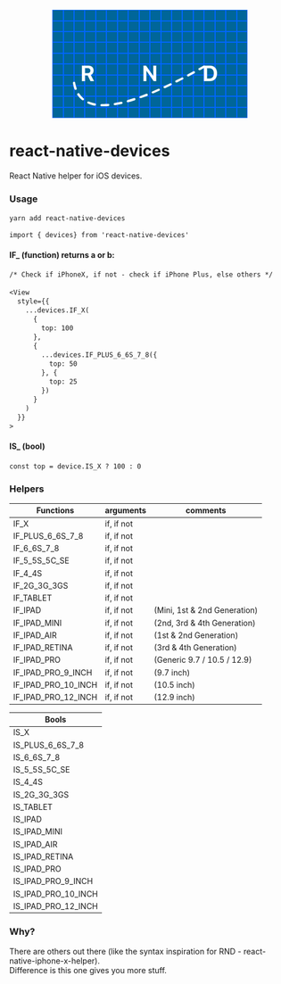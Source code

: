 <p align="center">
<img src="logo.png" alt="metro logo" />
</p>

# react-native-devices

<p>React Native helper for iOS devices.</p>

### Usage

```javacript
yarn add react-native-devices
```

```javacript
import { devices} from 'react-native-devices'
```

#### IF\_ (function) returns a or b:

```javacript
/* Check if iPhoneX, if not - check if iPhone Plus, else others */

<View
  style={{
    ...devices.IF_X(
      {
        top: 100
      },
      {
        ...devices.IF_PLUS_6_6S_7_8({
          top: 50
        }, {
          top: 25
        })
      }
    )
  }}
>
```

#### IS\_ (bool)

```javacript
const top = device.IS_X ? 100 : 0
```

### Helpers

| Functions           | arguments  | comments                     |
| ------------------- | ---------- | ---------------------------- |
| IF_X                | if, if not |                              |
| IF_PLUS_6_6S_7_8    | if, if not |                              |
| IF_6_6S_7_8         | if, if not |                              |
| IF_5_5S_5C_SE       | if, if not |                              |
| IF_4_4S             | if, if not |                              |
| IF_2G_3G_3GS        | if, if not |                              |
| IF_TABLET           | if, if not |                              |
| IF_IPAD             | if, if not | (Mini, 1st & 2nd Generation) |
| IF_IPAD_MINI        | if, if not | (2nd, 3rd & 4th Generation)  |
| IF_IPAD_AIR         | if, if not | (1st & 2nd Generation)       |
| IF_IPAD_RETINA      | if, if not | (3rd & 4th Generation)       |
| IF_IPAD_PRO         | if, if not | (Generic 9.7 / 10.5 / 12.9)  |
| IF_IPAD_PRO_9_INCH  | if, if not | (9.7 inch)                   |
| IF_IPAD_PRO_10_INCH | if, if not | (10.5 inch)                  |
| IF_IPAD_PRO_12_INCH | if, if not | (12.9 inch)                  |

| Bools               |
| ------------------- |
| IS_X                |
| IS_PLUS_6_6S_7_8    |
| IS_6_6S_7_8         |
| IS_5_5S_5C_SE       |
| IS_4_4S             |
| IS_2G_3G_3GS        |
| IS_TABLET           |
| IS_IPAD             |
| IS_IPAD_MINI        |
| IS_IPAD_AIR         |
| IS_IPAD_RETINA      |
| IS_IPAD_PRO         |
| IS_IPAD_PRO_9_INCH  |
| IS_IPAD_PRO_10_INCH |
| IS_IPAD_PRO_12_INCH |

### Why?

There are others out there (like the syntax inspiration for RND - react-native-iphone-x-helper).<br>
Difference is this one gives you more stuff.
